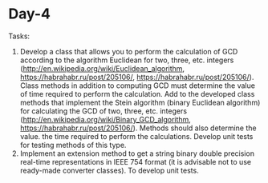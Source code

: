 # Day-4
Tasks:
1. Develop a class that allows you to perform the calculation of GCD according to the algorithm
Euclidean for two, three, etc. integers
(http://en.wikipedia.org/wiki/Euclidean_algorithm, https://habrahabr.ru/post/205106/,
https://habrahabr.ru/post/205106/). Class methods in addition to computing GCD
must determine the value of time required to perform the calculation.
Add to the developed class methods that implement the Stein algorithm
(binary Euclidean algorithm) for calculating the GCD of two, three, etc. integers
(http://en.wikipedia.org/wiki/Binary_GCD_algorithm,
https://habrahabr.ru/post/205106/). Methods should also determine the value.
the time required to perform the calculations. Develop unit tests for
testing methods of this type.
2. Implement an extension method to get a string binary
double precision real-time representations in IEEE 754 format
(it is advisable not to use ready-made converter classes). To develop
unit tests.
